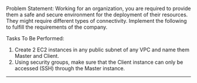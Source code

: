 Problem Statement:
Working for an organization, you are required to provide them a safe and secure environment for the deployment of their resources. They might require different types of connectivity. Implement the following to fulfill the requirements of the company.
 
Tasks To Be Performed:
1. Create 2 EC2 instances in any public subnet of any VPC and name them Master and Client.
2. Using security groups, make sure that the Client instance can only be accessed (SSH) through the Master instance.

---

